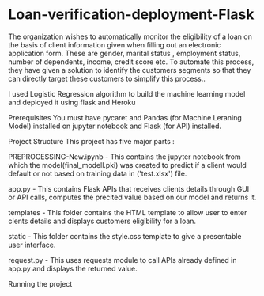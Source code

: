 # Loan-verification-deployment-Flask
The organization wishes to automatically monitor the eligibility of a loan on the basis of client information given when filling out an electronic application form. These are gender, marital status , employment status, number of dependents, income, credit score etc.  To automate this process, they have given a solution to identify the customers segments so that they can directly target these customers to simplify this process..

I used Logistic Regression algorithm to build the machine learning model and deployed it using flask and Heroku


Prerequisites
You must have pycaret and Pandas (for Machine Leraning Model) installed on jupyter notebook and Flask (for API) installed.

Project Structure
This project has five major parts :

PREPROCESSING-New.ipynb - This contains the jupyter notebook from which the model(final_modell.pki) was created to predict if a client would default or not based on training data in ('test.xlsx') file.


app.py - This contains Flask APIs that receives clients details through GUI or API calls, computes the precited value based on our model and returns it.


templates - This folder contains the HTML template to allow user to enter clents details and displays  customers eligibility for a loan.


static - This folder contains the style.css template to give a presentable user interface.

request.py - This uses requests module to call APIs already defined in app.py and displays the returned value.


Running the project
